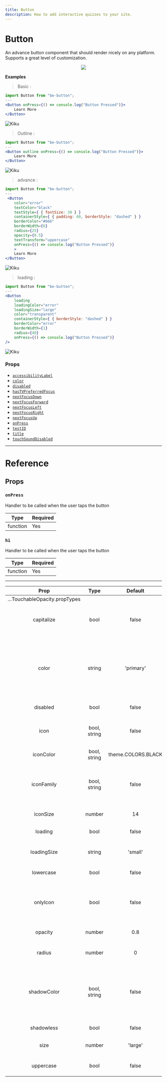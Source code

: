 ```yaml
---
title: Button
description: How to add interactive quizzes to your site.
---
```


# Button

An advance button component that should render nicely on any platform. Supports a great level of customization.

<p align="center">
 <img src="https://i.imgur.com/JjkraTc.png" />
</p>

**Examples**

> Basic :

```jsx
import Button from "be-button";
---
<Button onPress={() => console.log("Button Pressed")}>
    Learn More
</Button>
```

![Kiku](../../../assets/img/logo.png)

> Outline :

```jsx
import Button from "be-button";
---
<Button outline onPress={() => console.log("Button Pressed")}>
    Learn More
</Button>
```

![Kiku](../../../assets/img/logo.png)

> advance :

```jsx
import Button from "be-button";
---
 <Button
    color="error"
    textColor="black"
    textStyle={ { fontSize: 30 } }
    containerStyle={ { padding: 60, borderStyle: "dashed" } }
    borderColor="#666"
    borderWidth={6}
    radius={25}
    opacity={0.5}
    textTransform="uppercase"
    onPress={() => console.log("Button Pressed")}
    >
    Learn More
</Button>
```

![Kiku](../../../assets/img/logo.png)

> loading :

```jsx
import Button from "be-button";
---
<Button
    loading
    loadingColor="error"
    loadingSize="large"
    color="transparent"
    containerStyle={ { borderStyle: "dashed" } }
    borderColor="error"
    borderWidth={1}
    radius={40}
    onPress={() => console.log("Button Pressed")}
/>
```

![Kiku](../../../assets/img/logo.png)

### Props

- [`accessibilityLabel`](button.md#accessibilitylabel)
- [`color`](button.md#color)
- [`disabled`](button.md#disabled)
- [`hasTVPreferredFocus`](button.md#hastvpreferredfocus)
- [`nextFocusDown`](button.md#nextfocusdown)
- [`nextFocusForward`](button.md#nextfocusForward)
- [`nextFocusLeft`](button.md#nextfocusleft)
- [`nextFocusRight`](button.md#nextfocusright)
- [`nextFocusUp`](button.md#nextfocusleft)
- [`onPress`](button#onpress)
- [`testID`](button.md#testid)
- [`title`](button.md#title)
- [`touchSoundDisabled`](button.md#touchSoundDisabled)

---

# Reference

## Props

### `onPress`

Handler to be called when the user taps the button

| Type     | Required |
| -------- | -------- |
| function | Yes      |

### `hi`

Handler to be called when the user taps the button

| Type     | Required |
| -------- | -------- |
| function | Yes      |

---

|             Prop              |     Type     |      Default       |                                             Description                                              |
| :---------------------------: | :----------: | :----------------: | :--------------------------------------------------------------------------------------------------: |
| ...TouchableOpacity.propTypes |              |                    |                                                                                                      |
|          capitalize           |     bool     |       false        |                          Transforms the first character in a capital letter                          |
|             color             |    string    |     'primary'      | your options are: 'primary', 'theme', 'error', 'warning', 'succes', 'transparent' or your own color  |
|           disabled            |     bool     |       false        |                                         Disables the button                                          |
|             icon              | bool, string |       false        |                            pick whatever icon you want from Expo's icons                             |
|           iconColor           | bool, string | theme.COLORS.BLACK |                                        sets the icon's color                                         |
|          iconFamily           | bool, string |       false        |                 pick whatever icon family suits the icon you chose from Expo's icons                 |
|           iconSize            |    number    |         14         |                                         sets the icon's size                                         |
|            loading            |     bool     |       false        |                        Uses the <ActivityIndicator /> for the loading effect                         |
|          loadingSize          |    string    |      'small'       |                                  your options are: 'small', 'large'                                  |
|           lowercase           |     bool     |       false        |                                     makes all letters lowercase                                      |
|           onlyIcon            |     bool     |       false        |                     adds specific styling for using only an icon in your button                      |
|            opacity            |    number    |        0.8         |                                     changes the button's opacity                                     |
|            radius             |    number    |         0          |                                     changes the button's radius                                      |
|          shadowColor          | bool, string |       false        | the default shadowColor is based on the button's color but you can also write a specific shadowColor |
|          shadowless           |     bool     |       false        |                                            removes shadow                                            |
|             size              |    number    |      'large'       |                                  your options are: 'large', 'small'                                  |
|           uppercase           |     bool     |       false        |                                     makes all letters uppercase                                      |
